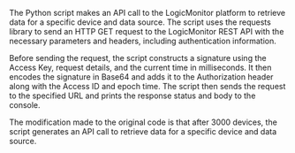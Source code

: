 The Python script makes an API call to the LogicMonitor platform to retrieve data for a specific device and data source. The script uses the requests library to send an HTTP GET request to the LogicMonitor REST API with the necessary parameters and headers, including authentication information.

Before sending the request, the script constructs a signature using the Access Key, request details, and the current time in milliseconds. It then encodes the signature in Base64 and adds it to the Authorization header along with the Access ID and epoch time. The script then sends the request to the specified URL and prints the response status and body to the console.

The modification made to the original code is that after 3000 devices, the script generates an API call to retrieve data for a specific device and data source.
